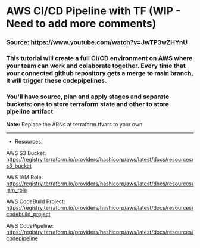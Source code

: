 # AWS CI/CD Pipeline with TF (WIP - Need to add more comments)
### Source: https://www.youtube.com/watch?v=JwTP3wZHYnU 
### This tutorial will create a full CI/CD environment on AWS where your team can work and colaborate together. Every time that your connected github repository gets a merge to main branch, it will trigger these codepipelines.
### You'll have source, plan and apply stages and separate buckets: one to store terraform state and other to store pipeline artifact

**Note:** Replace the ARNs at terraform.tfvars to your own

---

- Resources:

AWS S3 Bucket:
https://registry.terraform.io/providers/hashicorp/aws/latest/docs/resources/s3_bucket

AWS IAM Role:
https://registry.terraform.io/providers/hashicorp/aws/latest/docs/resources/iam_role

AWS CodeBuild Project:
https://registry.terraform.io/providers/hashicorp/aws/latest/docs/resources/codebuild_project

AWS CodePipeline:
https://registry.terraform.io/providers/hashicorp/aws/latest/docs/resources/codepipeline